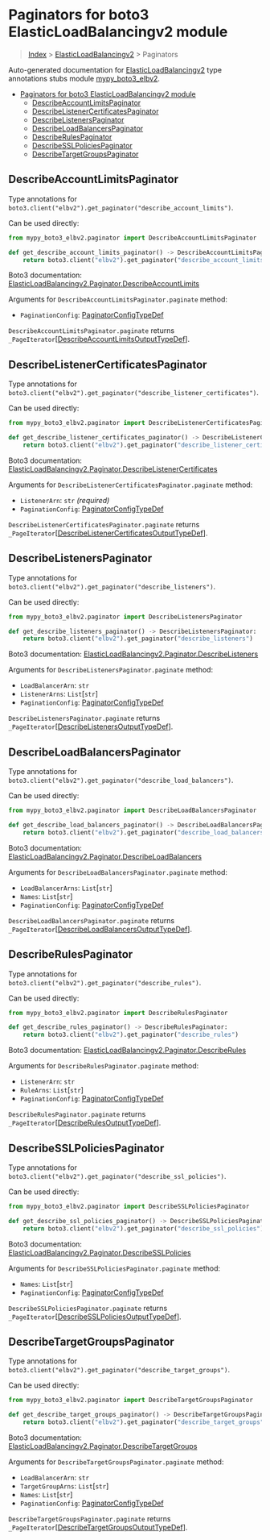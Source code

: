 # Paginators for boto3 ElasticLoadBalancingv2 module

> [Index](..) > [ElasticLoadBalancingv2](.) > Paginators

Auto-generated documentation for
[ElasticLoadBalancingv2](https://boto3.amazonaws.com/v1/documentation/api/latest/reference/services/elbv2.html#ElasticLoadBalancingv2)
type annotations stubs module
[mypy_boto3_elbv2](https://pypi.org/project/mypy-boto3-elbv2/).

- [Paginators for boto3 ElasticLoadBalancingv2 module](#paginators-for-boto3-elasticloadbalancingv2-module)
  - [DescribeAccountLimitsPaginator](#describeaccountlimitspaginator)
  - [DescribeListenerCertificatesPaginator](#describelistenercertificatespaginator)
  - [DescribeListenersPaginator](#describelistenerspaginator)
  - [DescribeLoadBalancersPaginator](#describeloadbalancerspaginator)
  - [DescribeRulesPaginator](#describerulespaginator)
  - [DescribeSSLPoliciesPaginator](#describesslpoliciespaginator)
  - [DescribeTargetGroupsPaginator](#describetargetgroupspaginator)

## DescribeAccountLimitsPaginator

Type annotations for
`boto3.client("elbv2").get_paginator("describe_account_limits")`.

Can be used directly:

```python
from mypy_boto3_elbv2.paginator import DescribeAccountLimitsPaginator

def get_describe_account_limits_paginator() -> DescribeAccountLimitsPaginator:
    return boto3.client("elbv2").get_paginator("describe_account_limits")
```

Boto3 documentation:
[ElasticLoadBalancingv2.Paginator.DescribeAccountLimits](https://boto3.amazonaws.com/v1/documentation/api/latest/reference/services/elbv2.html#ElasticLoadBalancingv2.Paginator.DescribeAccountLimits)

Arguments for `DescribeAccountLimitsPaginator.paginate` method:

- `PaginationConfig`:
  [PaginatorConfigTypeDef](./type_defs.md#paginatorconfigtypedef)

`DescribeAccountLimitsPaginator.paginate` returns
`_PageIterator`\[[DescribeAccountLimitsOutputTypeDef](./type_defs.md#describeaccountlimitsoutputtypedef)\].

## DescribeListenerCertificatesPaginator

Type annotations for
`boto3.client("elbv2").get_paginator("describe_listener_certificates")`.

Can be used directly:

```python
from mypy_boto3_elbv2.paginator import DescribeListenerCertificatesPaginator

def get_describe_listener_certificates_paginator() -> DescribeListenerCertificatesPaginator:
    return boto3.client("elbv2").get_paginator("describe_listener_certificates")
```

Boto3 documentation:
[ElasticLoadBalancingv2.Paginator.DescribeListenerCertificates](https://boto3.amazonaws.com/v1/documentation/api/latest/reference/services/elbv2.html#ElasticLoadBalancingv2.Paginator.DescribeListenerCertificates)

Arguments for `DescribeListenerCertificatesPaginator.paginate` method:

- `ListenerArn`: `str` *(required)*
- `PaginationConfig`:
  [PaginatorConfigTypeDef](./type_defs.md#paginatorconfigtypedef)

`DescribeListenerCertificatesPaginator.paginate` returns
`_PageIterator`\[[DescribeListenerCertificatesOutputTypeDef](./type_defs.md#describelistenercertificatesoutputtypedef)\].

## DescribeListenersPaginator

Type annotations for
`boto3.client("elbv2").get_paginator("describe_listeners")`.

Can be used directly:

```python
from mypy_boto3_elbv2.paginator import DescribeListenersPaginator

def get_describe_listeners_paginator() -> DescribeListenersPaginator:
    return boto3.client("elbv2").get_paginator("describe_listeners")
```

Boto3 documentation:
[ElasticLoadBalancingv2.Paginator.DescribeListeners](https://boto3.amazonaws.com/v1/documentation/api/latest/reference/services/elbv2.html#ElasticLoadBalancingv2.Paginator.DescribeListeners)

Arguments for `DescribeListenersPaginator.paginate` method:

- `LoadBalancerArn`: `str`
- `ListenerArns`: `List`\[`str`\]
- `PaginationConfig`:
  [PaginatorConfigTypeDef](./type_defs.md#paginatorconfigtypedef)

`DescribeListenersPaginator.paginate` returns
`_PageIterator`\[[DescribeListenersOutputTypeDef](./type_defs.md#describelistenersoutputtypedef)\].

## DescribeLoadBalancersPaginator

Type annotations for
`boto3.client("elbv2").get_paginator("describe_load_balancers")`.

Can be used directly:

```python
from mypy_boto3_elbv2.paginator import DescribeLoadBalancersPaginator

def get_describe_load_balancers_paginator() -> DescribeLoadBalancersPaginator:
    return boto3.client("elbv2").get_paginator("describe_load_balancers")
```

Boto3 documentation:
[ElasticLoadBalancingv2.Paginator.DescribeLoadBalancers](https://boto3.amazonaws.com/v1/documentation/api/latest/reference/services/elbv2.html#ElasticLoadBalancingv2.Paginator.DescribeLoadBalancers)

Arguments for `DescribeLoadBalancersPaginator.paginate` method:

- `LoadBalancerArns`: `List`\[`str`\]
- `Names`: `List`\[`str`\]
- `PaginationConfig`:
  [PaginatorConfigTypeDef](./type_defs.md#paginatorconfigtypedef)

`DescribeLoadBalancersPaginator.paginate` returns
`_PageIterator`\[[DescribeLoadBalancersOutputTypeDef](./type_defs.md#describeloadbalancersoutputtypedef)\].

## DescribeRulesPaginator

Type annotations for `boto3.client("elbv2").get_paginator("describe_rules")`.

Can be used directly:

```python
from mypy_boto3_elbv2.paginator import DescribeRulesPaginator

def get_describe_rules_paginator() -> DescribeRulesPaginator:
    return boto3.client("elbv2").get_paginator("describe_rules")
```

Boto3 documentation:
[ElasticLoadBalancingv2.Paginator.DescribeRules](https://boto3.amazonaws.com/v1/documentation/api/latest/reference/services/elbv2.html#ElasticLoadBalancingv2.Paginator.DescribeRules)

Arguments for `DescribeRulesPaginator.paginate` method:

- `ListenerArn`: `str`
- `RuleArns`: `List`\[`str`\]
- `PaginationConfig`:
  [PaginatorConfigTypeDef](./type_defs.md#paginatorconfigtypedef)

`DescribeRulesPaginator.paginate` returns
`_PageIterator`\[[DescribeRulesOutputTypeDef](./type_defs.md#describerulesoutputtypedef)\].

## DescribeSSLPoliciesPaginator

Type annotations for
`boto3.client("elbv2").get_paginator("describe_ssl_policies")`.

Can be used directly:

```python
from mypy_boto3_elbv2.paginator import DescribeSSLPoliciesPaginator

def get_describe_ssl_policies_paginator() -> DescribeSSLPoliciesPaginator:
    return boto3.client("elbv2").get_paginator("describe_ssl_policies")
```

Boto3 documentation:
[ElasticLoadBalancingv2.Paginator.DescribeSSLPolicies](https://boto3.amazonaws.com/v1/documentation/api/latest/reference/services/elbv2.html#ElasticLoadBalancingv2.Paginator.DescribeSSLPolicies)

Arguments for `DescribeSSLPoliciesPaginator.paginate` method:

- `Names`: `List`\[`str`\]
- `PaginationConfig`:
  [PaginatorConfigTypeDef](./type_defs.md#paginatorconfigtypedef)

`DescribeSSLPoliciesPaginator.paginate` returns
`_PageIterator`\[[DescribeSSLPoliciesOutputTypeDef](./type_defs.md#describesslpoliciesoutputtypedef)\].

## DescribeTargetGroupsPaginator

Type annotations for
`boto3.client("elbv2").get_paginator("describe_target_groups")`.

Can be used directly:

```python
from mypy_boto3_elbv2.paginator import DescribeTargetGroupsPaginator

def get_describe_target_groups_paginator() -> DescribeTargetGroupsPaginator:
    return boto3.client("elbv2").get_paginator("describe_target_groups")
```

Boto3 documentation:
[ElasticLoadBalancingv2.Paginator.DescribeTargetGroups](https://boto3.amazonaws.com/v1/documentation/api/latest/reference/services/elbv2.html#ElasticLoadBalancingv2.Paginator.DescribeTargetGroups)

Arguments for `DescribeTargetGroupsPaginator.paginate` method:

- `LoadBalancerArn`: `str`
- `TargetGroupArns`: `List`\[`str`\]
- `Names`: `List`\[`str`\]
- `PaginationConfig`:
  [PaginatorConfigTypeDef](./type_defs.md#paginatorconfigtypedef)

`DescribeTargetGroupsPaginator.paginate` returns
`_PageIterator`\[[DescribeTargetGroupsOutputTypeDef](./type_defs.md#describetargetgroupsoutputtypedef)\].

